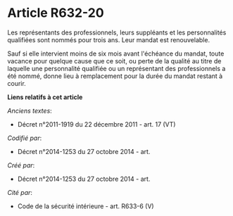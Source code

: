 # Article R632-20

Les représentants des professionnels, leurs suppléants et les personnalités qualifiées sont nommés pour trois ans. Leur
mandat est renouvelable.

Sauf si elle intervient moins de six mois avant l'échéance du mandat, toute vacance pour quelque cause que ce soit, ou perte
de la qualité au titre de laquelle une personnalité qualifiée ou un représentant des professionnels a été nommé, donne lieu à
remplacement pour la durée du mandat restant à courir.

**Liens relatifs à cet article**

_Anciens textes_:

  - Décret n°2011-1919 du 22 décembre 2011 - art. 17 (VT)

_Codifié par_:

  - Décret n°2014-1253 du 27 octobre 2014 - art.

_Créé par_:

  - Décret n°2014-1253 du 27 octobre 2014 - art.

_Cité par_:

  - Code de la sécurité intérieure - art. R633-6 (V)
